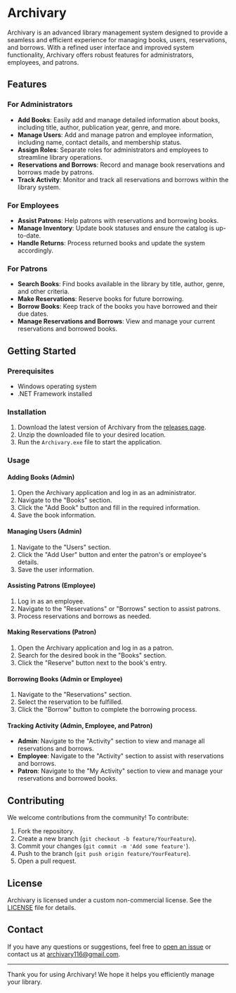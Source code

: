 # Archivary

Archivary is an advanced library management system designed to provide a seamless and efficient experience for managing books, users, reservations, and borrows. With a refined user interface and improved system functionality, Archivary offers robust features for administrators, employees, and patrons.

## Features

### For Administrators
- **Add Books**: Easily add and manage detailed information about books, including title, author, publication year, genre, and more.
- **Manage Users**: Add and manage patron and employee information, including name, contact details, and membership status.
- **Assign Roles**: Separate roles for administrators and employees to streamline library operations.
- **Reservations and Borrows**: Record and manage book reservations and borrows made by patrons.
- **Track Activity**: Monitor and track all reservations and borrows within the library system.

### For Employees
- **Assist Patrons**: Help patrons with reservations and borrowing books.
- **Manage Inventory**: Update book statuses and ensure the catalog is up-to-date.
- **Handle Returns**: Process returned books and update the system accordingly.

### For Patrons
- **Search Books**: Find books available in the library by title, author, genre, and other criteria.
- **Make Reservations**: Reserve books for future borrowing.
- **Borrow Books**: Keep track of the books you have borrowed and their due dates.
- **Manage Reservations and Borrows**: View and manage your current reservations and borrowed books.

## Getting Started

### Prerequisites
- Windows operating system
- .NET Framework installed

### Installation
1. Download the latest version of Archivary from the [releases page](#).
2. Unzip the downloaded file to your desired location.
3. Run the `Archivary.exe` file to start the application.

### Usage

#### Adding Books (Admin)
1. Open the Archivary application and log in as an administrator.
2. Navigate to the "Books" section.
3. Click the "Add Book" button and fill in the required information.
4. Save the book information.

#### Managing Users (Admin)
1. Navigate to the "Users" section.
2. Click the "Add User" button and enter the patron's or employee's details.
3. Save the user information.

#### Assisting Patrons (Employee)
1. Log in as an employee.
2. Navigate to the "Reservations" or "Borrows" section to assist patrons.
3. Process reservations and borrows as needed.

#### Making Reservations (Patron)
1. Open the Archivary application and log in as a patron.
2. Search for the desired book in the "Books" section.
3. Click the "Reserve" button next to the book's entry.

#### Borrowing Books (Admin or Employee)
1. Navigate to the "Reservations" section.
2. Select the reservation to be fulfilled.
3. Click the "Borrow" button to complete the borrowing process.

#### Tracking Activity (Admin, Employee, and Patron)
- **Admin**: Navigate to the "Activity" section to view and manage all reservations and borrows.
- **Employee**: Navigate to the "Activity" section to assist with reservations and borrows.
- **Patron**: Navigate to the "My Activity" section to view and manage your reservations and borrowed books.

## Contributing

We welcome contributions from the community! To contribute:
1. Fork the repository.
2. Create a new branch (`git checkout -b feature/YourFeature`).
3. Commit your changes (`git commit -m 'Add some feature'`).
4. Push to the branch (`git push origin feature/YourFeature`).
5. Open a pull request.

## License

Archivary is licensed under a custom non-commercial license. See the [LICENSE](./LICENSE) file for details.

## Contact

If you have any questions or suggestions, feel free to [open an issue](#) or contact us at archivary116@gmail.com.

---

Thank you for using Archivary! We hope it helps you efficiently manage your library.
